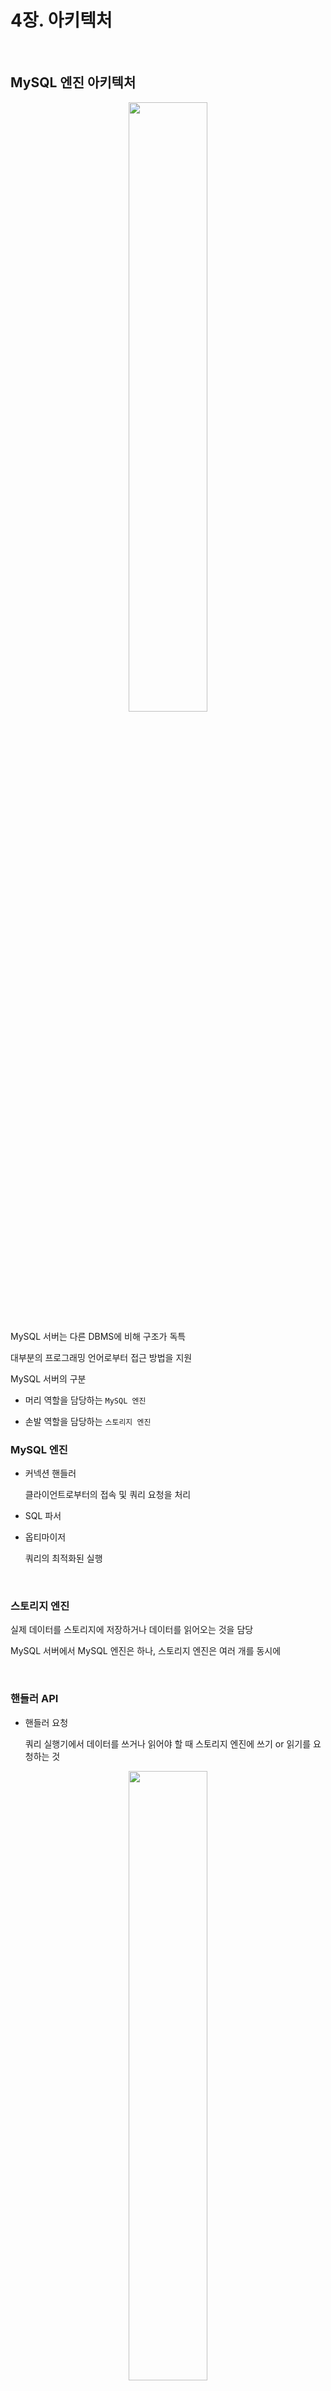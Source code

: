 # 4장. 아키텍처



<br>

## MySQL 엔진 아키텍처

<p align="center"><img src="./images/4_1.png" width="50%"></p>


MySQL 서버는 다른 DBMS에 비해 구조가 독특

대부분의 프로그래밍 언어로부터 접근 방법을 지원

MySQL 서버의 구분

- 머리 역할을 담당하는 `MySQL 엔진`

- 손발 역할을 담당하는 `스토리지 엔진`

### MySQL 엔진

- 커넥션 핸들러

    클라이언트로부터의 접속 및 쿼리 요청을 처리

- SQL 파서

- 옵티마이저

    쿼리의 최적화된 실행

<br>

### 스토리지 엔진

실제 데이터를 스토리지에 저장하거나 데이터를 읽어오는 것을 담당

MySQL 서버에서 MySQL 엔진은 하나, 스토리지 엔진은 여러 개를 동시에

<br>

### 핸들러 API

- 핸들러 요청

    쿼리 실행기에서 데이터를 쓰거나 읽어야 할 때 스토리지 엔진에 쓰기 or 읽기를 요청하는 것

<p align="center"><img src="./images/4_2.png" width="50%"></p>

핸들러 API를 통해 얼마나 많은 데이터(레코드) 작업이 있었는지 확인 가능

<br>

### MySQL 스레딩 구조

<p align="center"><img src="./images/4_3.png" width="80%"></p>

MySQL 서버는 프로세스 기반이 아니라 스레드 기반으로 작동


<br>

### 포그라운드 스레드

MySQL 서버에 접속하면 요청을 처리해줄 스레드를 생성해 클라이언트에게 할당 

DBMS 앞단에서 사용자(클라이언트)와 통신하기에 포그라운드 스레드(사용자 스레드)

<br>

데이터를 MySQL의 데이터 버퍼나 캐시로부터 가져오거나, 없는 경우 직접 디스크의 데이터나 인덱스 파일로부터 데이터를 읽어와서 각 클라이언트 사용자가 요청하는 쿼리 문장을 처리

<br>

최소 MySQL 서버에 접속된 클라이언트 수만큼 존재

작업을 마치고 커넥션 종료 -> 커넥션 담당 스레드는 스레드 캐시로

<br>




MyISAM 테이블은 디스크 쓰기까지 포그라운드 스레드가 처리

InnoDB 테이블은 데이터 버퍼나 캐시까지만 포그라운드 스레드가 처리

<br>

### 백그라운드 스레드

InnoDB는 여러 가지 작업이 백그라운드로 처리

- 인서트 버퍼를 병합

- 로그를 디스크로 기록(중요)

- InnoDB 버퍼 풀의 데이터를 디스크에 기록(중요)

- 데이터를 버퍼로 읽어옴

- 잠금이나 데드락을 모니터링

<br>

InnoDB에서 데이터를 읽는 작업은 포그라운드 스레드에서 처리되기 때문에 읽기 스레드는 많이 설정할 필요 X

쓰기 스레드는 아주 많은 작업을 백그라운드로 처리하기 때문에 충분히 설정해야 함

<br>

쓰기 작업은 지연되어 처리될 수 있지만 읽기 작업은 절대 지연될 수 없음

<br>

### 메모리 할당 및 사용 구조

<p align="center"><img src="./images/4_4.png" width="60%"></p>

MySQL에서 사용되는 메모리 공간

- 글로벌 메모리

- 로컬 메모리

### 글로벌 메모리

MySQL 서버가 시작되면서 운영체제로부터 할당

스레드 수와 무관하게 하나의 메모리 공간만 할당

#### 대표적인 글로벌 메모리

- 테이블 캐시

- InnoDB 버퍼 풀

- InnoDB 어댑티브 해시 인덱스

- InnoDB 리두 로그 버퍼

<br>

### 로컬 메모리

클라이언트 스레드가 쿼리를 처리하는 데 사용하는 메모리 영역

각 클라이언트 스레드 별로 독립적으로 할당, 절대 공유되지 않음


#### 대표적인 로컬 메모리

- 정렬 버퍼

- 조인 버퍼

- 바이너리 로그 캐시

- 네트워크 버퍼

<br>

### 플러그인 스토리지 엔진 모델

<p align="center"><img src="./images/4_5.png" width="80%"></p>

MySQL의 독특한 구조 중 대표적인 것이 플러그인 모델

<br>

<p align="center"><img src="./images/4_6.png" width="100%"></p>

쿼리의 실행 과정 중 거의 `대부분의 작업이 MySQL 엔진`에서 처리되고 마지막 `데이터 읽기/쓰기 작업이 스토리지 엔진`에 의해 처리

<br>

MySQL 엔진은 사람 역할 / 스토리지 엔진은 자동차 역할

MySQL 엔진이 스토리지 엔진을 조정하기 위해 `핸들러`를 사용 

<br>

```
하나의 쿼리 작업은 여러 하위 작업으로 나뉘는데, 각 하위 작업이 MySQL 엔진 영역에서 처리되는지 스토리지 엔진 영역에서 처리되는지 알아야 한다.
```

### 스토리지 엔진

<p align="center"><img src="./images/4_7.png" width="100%"></p>

Supprot 컬럼의 값 4가지

- YES : 해당 스토리지 엔진이 포함, 사용 가능 상태로 활성화

- DEFAULT : 필수 스토리지 엔진

- NO : 포함되지 않음, 사용하기 위해서는 서버를 다시 빌드(컴파일)해야 함

- DISABLED : 포함 But, 비활성화

<br>

#### 컴포넌트

플러그인 아키텍처를 대체하기 위해 컴포넌트 아키텍처를 지원

<br>

### 쿼리 실행 구조

<p align="center"><img src="./images/4_8.png" width="70%"></p>

#### 쿼리 파서

사용자 요청으로 들어온 쿼리 문장을 토큰(MySQL이 인식할 수 있는 최소 단위)으로 분리해 트리 형태의 구조로 만들어 내는 작업

#### 전처리기

파서 트리를 기반으로 쿼리 문장에 구조적인 문제점이 있는지 확인

토큰을 테이블, 칼럼 이름 등에 매핑해서 해당 객체의 존재 여부와 접근 권한을 확인하는 과정

#### 옵티마이저

쿼리 문장을 저렴한 비용으로 가장 빠르게 처리할지를 결정하는 역할

DBMS의 두뇌


#### 실행 엔진

실행 엔진과 핸들러는 손과 발

예를 들어, 옵티마이저가 GROUP BY를 처리하기 위해 임시 테이블을 사용하기로 결정했다면

1. 실행 엔진이 핸들러에게 임시 테이블을 만들라고 요청

2. 실행 엔진은 WHERE 절에 일치하는 레코드를 읽어오라고 핸들러에게 요청

3. 읽어온 레코드들을 1번에서 준비한 임시 테이블로 저장하라고 다시 핸들러에게 요청

4. 데이터가 준비된 임시 테이블에서 필요한 방식으로 데이터를 읽어오라고 다시 핸들러에게 요청

5. 최종적으로 실행 엔진은 결과를 사용자나 다른 모듈로 넘김

`즉, 실행 엔진은 계획대로 각 핸들러에게 요청해서 받은 결과를 또 다른 핸들러 요청의 입력으로 연결하는 역할을 수행`

#### 핸들러(스토리지 엔진)

MySQL 실행 엔진의 요청에 따라 데이터를 디스크로 저장하고 디스크로 읽어 오는 역할을 담당

<br>

### 쿼리 캐시

쿼리 캐시는 빠른 응답을 필요로 하는 웹 기반 응용 프로그램에서 중요한 역할

SQL 실행 결과를 메모리에 캐시하고 동일 SQL 쿼리가 실행되면 즉시 결과를 반환

하지만, 테이블의 데이터가 변경되면 모두 삭제해야 하기 때문에 MySQL 8.0으로 올라오면서 기능이 완전 제거

<br>

### 스레드 풀

MySQL 서버의 CPU가 제한된 개수의 스레드 처리에만 집중할 수 있게 해서 서버의 자원 소모를 줄이는 것이 목적

동시에 실행 중인 스레드들을 CPU가 최대한 잘 처리해낼 수 있는 수준으로 줄여서 빨리 처리하게 하는 기능

<BR>

### 트랜잭션 지원 메타 데이터

테이블의 구조 정보와 스토어드 프로그램 등의 정보를 데이터 딕셔너리 또는 메타데이터라고 함

8.0 버전부터는 관련 정보를 InnoDB의 테이블에 저장

## InnoDB 스토리지 엔진 아키텍처

<p align="center"><img src="./images/4_9.png" width="100%"></p>

InnoDB는 MySQL 스토리지 엔진 중 거의 유일하게 레코드 기반 잠금을 제공하며, 높은 동시성 처리와 안정적이며 성능이 뛰어남

<br>

### 프라이머리 키에 의한 클러스터링

InnoDB의 모든 테이블은 기본적으로 프라이머리 키를 기준으로 클러스터링되어 저장

즉, 프라이머리 키 값의 순서대로 디스크에 저장

프라이머리 키가 클러스터링 인덱스이기 때문에 프라이머리 키를 이용한 레인지 스캔은 상당히 빠름

쿼리의 실행 계획에서 프라이머리 키는 다른 보조 인덱스에 비해 비중이 높게 설정

<br>

MyISAM 스토리지 엔진에서는 클러스터링 키를 지원하지 않음

<br>

### 외래 키 지원

외래 키 지원은 InnoDB 스토리지 엔진에서만 지원

부모 테이블과 자식 테이블 모두 해당 칼럼에 인덱스 생성이 필요하고, 변경 시 데이터 체크 작업이 필요하므로 잠금이 여러 테이블로 전파되고 데드락이 발생할 수 있기에 주의

foreign_key_checks 변수로 외래 키 체크 작업을 켜고 끌 수 있음

<br>

### MVCC(Multi Version Concurrency Control)

레코드 레벨의 트랜잭션을 지원하는 DBMS가 제공하는 기능

MVCC의 목적은 잠금을 사용하지 않는 일관된 읽기 제공

InnoDB는 언두 로그를 이용해 이 기능을 구현


<p align="center"><img src="./images/4_10.png" width="80%"></p>


<p align="center"><img src="./images/4_11.png" width="70%"></p>


<p align="center"><img src="./images/4_12.png" width="70%"></p>

UPDATE 문장이 실행되면 커밋 실행 여부와 관계 없이 버퍼 풀은 새로운 값인 경기로 업데이트

디스크의 데이터 파일에는 체크포인트나 InnoDB의 Write 스레드에 의해 새로운 값으로 업데이트되거나 아닐 수도 있음

아직 COMMIT이나 ROLLBACK이 되지 않은 상태에서 다른 사용자가 작업 중인 레코드를 조회한다면 어디에 있는 데이터를 조회할까?

```
mysql> SELECT * FROM member WHERE m_id=12;
```
<p align="center"><img src="./images/4_13.png" width="70%"></p>

```
먼저 COMMIT과 ROLLBACK을 이해하려면 TRANSACTION 진행 과정에 대해서 알아야 함

COMMIT

보류중인 모든 데이터 변경사항을 영구적으로 적용. 현재 트랜잭션 종료

ROLLBACK

보류중인 모든 데이터 변경사항을 폐기. 현재 트랜잭션 종료, 직전 커밋 직후의 단계로 회귀(되돌아가기)

전체 트랜잭션을 롤백함

SAVEPOINT

ROLLBACK 할 포인트 지정(세이브포인트).
```

<br>

다시 위의 질문으로 돌아가 답을 한다면, MySQL 서버의 시스템 변수(transaction_isolation)에 설정된 격리 수준에 따라 다름

격리 수준이 READ_UNCOMMITED인 경우 버퍼 풀이 가지고 있는 변경된 데이터를 읽어서 반환

READ_COMMITED거나 그 이상의 격리 수준인 경우 변경되기 이전의 내용을 보관하고 있는 언두 영역의 데이터를 반환

`해당 과정을 DBMS에서 MVCC라고 표현`

`즉, 하나의 레코드(회원 번호가 12인 레코드)에 대해 2개의 버전이 유지되고, 필요에 따라 어느 데이터가 보여지는지 여러 가지 상황에 따라 달라지는 구조`

<br>

### 잠금 없는 일관된 읽기(Non-Locking Consistent Read)

InnoDB는 MVCC 기술을 이용해 잠금을 걸지 않고 읽기 작업을 수행

```
## 잠금이란?

여러 사용자가 동시에 데이터베이스를 변경할 때 잠금은 충돌을 방지하고 일관된 상태를 유지하는 것
```

특정 사용자가 레코드를 변경하고 아직 커밋을 수행하지 않았다고 하더라도 이 변경 트랜잭션이 다른 사용자의 SELECT 작업을 방해하지 않음

이럴 때 언두 로그를 사용

오랜 시간 동안 활성 상태인 트랜잭션으로 인해 서버가 느려지는 문제가 있는데 이런 일관된 읽기를 위해 언두 로그를 삭제하지 않고 유지해야 되기 때문에 발생하는 문제

```
MVCC가 적합한 경우:

데이터 읽기 작업이 많은 경우: MVCC는 데이터 읽기 작업에 영향을 거의 미치지 않기 때문에 데이터 읽기 작업이 많은 경우에 적합합니다.

데이터 변경 작업이 빈번하지 않은 경우: MVCC는 데이터 변경 작업에 잠금이 필요하지 않지만, 변경 작업이 빈번할 경우 성능 저하를 초래할 수 있습니다.


MVCC가 적합하지 않은 경우:

데이터 변경 작업이 빈번한 경우: MVCC는 데이터 변경 작업에 잠금이 필요하지 않지만, 변경 작업이 빈번할 경우 성능 저하를 초래할 수 있습니다.

저장 공간이 부족한 경우: MVCC는 여러 버전의 데이터를 저장하기 때문에 저장 공간이 부족한 경우 적합하지 않습니다.
```

<br>


### 자동 데드락 감지

Inno DB는 잠금이 교착 상태에 빠지지 않았는지 확인하기 위해 잠금 대기 목록을 그래프 형태로 관리

데드락 감지 스레드가 주기적으로 잠금 대기 그래프를 검사해 교착 상태에 빠진 트랜잭션들을 찾아서 그 중에 하나를 강제 종료

어느 트랜잭션을 먼저 강제 종료할 것인지는 트랜잭션의 언두 로그 양이며, 더 적게 가진 트랜잭션이 롤백의 대상

innodb_table_locks 시스템 변수를 활성화하면 InnoDB 내부 레코드 잠금 뿐 아니라 테이블 레벨의 잠금까지 감지할 수 있음

<br>

동시 처리 스레드가 많아지거나 트랜잭션이 가진 잠금의 개수가 많아지면 데드락 감지 스레드가 느려짐

<br>

### 자동화된 장애 복구

InnoDB에는 손실이나 장애로부터 데이터를 보호하기 위한 여러 가지 메커니즘이 탑재

이런 매커니즘을 이용해 MySQL 서버가 시작될 때 완료되지 못한 트랜잭션이나 일부만 기록된 데이터 페이지 등에 대한 복구 작업이 자동으로 진행

<br>

InnoD 스토리지 엔진은 매우 견고해서 데이터 파일이 손상되거나 MySQL 서버가 시작되는 못하는 경우는 거의 없음

하지만, 디스크나 서버 하드웨어 이슈로 자동 복구를 못하는 경우 복구하기 쉽지 않음

<br>

이때는 innodb_force_recovery 시스템 변수를 설정해서 서버를 시작해야 함

1. InnoDB의 로그 파일이 손상됐다면 6으로 설정하고 MySQL 서버를 가동

2. 테이블의 데이터 파일이 손상됐다면 1로 설정하고 MySQL 서버를 가동

3. 어떤 부분이 문제인지 알 수 없다면 1 ~ 6까지 변경하면서 MySQL을 재시작

<br>

### InnoDB 버퍼 풀

InnoDB 스토리지 엔진에서 가장 핵심적인 부분

디스크의 데이터 파일이나 인덱스 정보를 메모리에 캐시해두는 공간

쓰기 작업을 지연시켜 일괄 작업으로 처리할 수 있게 해주는 버퍼 역할도 같이

<br>

일반적인 애플리케이션에서는 INSERT, UPDATE, DELETE처럼 데이터를 변경하는 쿼리는 데이터 파일의 레코드를 변경하기에 랜덤한 디스크 작업을 발생 시킴

하지만, 버퍼 풀이 이런 변경된 데이터를 모아서 처리하면 랜덤한 디스크 작업의 횟수를 줄일 수 있음

<br>

### 버퍼 풀의 크기 설정

운영체제와 각 클라이언트 스레드가 사용할 메모리를 고려해서 설정

처음으로 MySQL 서버를 준비한다면 다음과 같이 권장

1. 운영체제의 전체 메모리 공간이 8GB 미만이라면 50% 정도만 버퍼풀로 설정

2. 메모리 공간이 그 이상이라면 50% 이상으로 점점 올려가면서 최적점을 찾기

3. 50GB 이상이라면 15GB에서 30GB를 뺀 나머지를 버퍼 풀로 할당

<br>

innodb_buffer_pool_size 시스템 변수로 크기를 설정 가능하며, 동적으로 크기 확장 가능

크리티컬한 변경이기에 서버가 한가한 시점에 하는 것이 좋음

크기를 줄이는 작업은 서비스 영향도가 매우 크므로 가능하면 하지 않는 것이 좋음

<br>

### 버퍼 풀의 구조

버퍼 풀을 페이지 크기(innodb_page_size)의 조각으로 쪼개어 엔진이 데이터를 필요로 할 때 해당 데이터 페이지를 읽어서 각 조각에 저장

페이지 크기 조각을 관리하기 위한 3가지 자료 구조

1. LRU(Least Recently Used) 리스트

2. Flush 리스트

3. Free 리스트

```
## LRU 자료구조란 무엇일까요?

LRU는 "Least Recently Used"의 약자로, 최근에 가장 오랫동안 사용하지 않은 데이터를 제거하는 자료구조입니다. 캐시 메모리와 같은 제한된 공간에서 데이터를 효율적으로 관리할 때 유용하게 사용됩니다.


## LRU 자료구조의 작동 방식

LRU 자료구조는 다음과 같은 방식으로 작동합니다.

데이터 삽입: 새로운 데이터가 LRU 자료구조에 삽입될 때, 가장 최근에 사용된 데이터의 위치 바로 뒤에 추가됩니다.

데이터 접근: 이미 LRU 자료구조에 존재하는 데이터에 접근할 때, 해당 데이터를 가장 최근에 사용된 위치로 이동시킵니다.

데이터 제거: LRU 자료구조에 공간이 부족할 때, 가장 오랫동안 사용되지 않은 데이터가 제거됩니다.


## LRU 자료구조의 구현

LRU 자료구조는 일반적으로 다음과 같은 두 가지 방법으로 구현됩니다.

연결 리스트: 데이터를 연결 리스트로 연결하고, 최근에 사용된 데이터 순서대로 연결 리스트를 유지합니다.

해시 테이블: 데이터를 해시 테이블에 저장하고, 각 데이터의 사용 시간 정보를 함께 저장합니다.
```

<p align="center"><img src="./images/4_14.png" width="50%"></p>

<br>

`InnoDB 스토리지 엔진에서 데이터를 찾는 과정`

1. 필요한 레코드가 저장된 데이터 페이지가 버퍼 풀에 있는지 검사

    1. InnoDB 어댑티브 해시 인덱스를 이용해 페이지를 검색

    2. 해당 테이블의 인덱스(B-Tree)를 이용해 버퍼 풀에서 페이지를 검색

    3. 버퍼 풀에 이미 데이터 페이지가 있었다면 해당 페이지의 포인터를 MRU(Most Recently Used) 방향으로 승급

2. 디스크에서 필요한 데이터 페이지를 버퍼 풀에 적재하고, 적재된 페이지에 대한 포인터를 LRU 헤더 부분에 추가

3. 버퍼 풀의 LRU 헤더 부분에 적재된 데이터 페이지가 실제로 읽히면 MRU 헤더 부분으로 이동

4. 버퍼 풀에 상주하는 데이터 페이지는 사용자 쿼리가 얼마나 최근에 접근했는지에 따라 나이가 부여되며, 오랫동안 사용되지 않으면 나이가 오래되고 해당 페이지는 버퍼 풀에서 제거

5. 필요한 데이터가 자주 접근됐다면 해당 페이지의 인덱스 키를 어댑티브 해시 인덱스에 추가


`즉, 버퍼 풀 내부에서 최근 접근 여부에 따라서 데이터 페이지는 서로 경쟁하면서 MRU, LRU로 이동`

<br>

플러시 리스트는 디스크로 동기화되지 않은 데이터를 가진 데이터 페이지의 변경 시점 기준의 페이지 목록을 관리

데이터 변경이 가해진 데이터 페이지는 플러시 리스트에 관리되고 특정 시점이 되면 디스크로 기록되야 함

데이터가 변경되면 InnoDB는 변경 내용을 리두 로그에 기록하고 버퍼 풀의 데이터 페이지에도 변경 내용을 반영

그래서 리두 로그의 각 엔트리는 특정 데이터 페이지와 연결

<br>

### 버퍼 풀과 리두 로그

버퍼 풀과 리두 로그는 매우 밀접한 관계

버퍼 풀은 DB 서버 성능 향상을 위해 데이터 캐시와 쓰기 버퍼링 두가지 용도

버퍼 풀의 메모리 공간만 단순히 늘리는 것은 데이터 캐시 기능만 향상시키는 것

`쓰기 버퍼링 기능까지 향상시키려면 버퍼 풀과 리두 로그와의 관계를 이해`해야 함

<br>

버퍼 풀은 전혀 변경되지 않은 클린 페이지와 함께 INSERT, UPDATE, DELETE 명령으로 변경된 데이터를 가진 더티 페이지도 가지고 있음

더티 페이지는 디스크와 메모리(버퍼 풀)의 데이터 상태가 다르기에 언젠가는 디스크에 기록되어야 함

하지만 더티 페이지는 버퍼 풀에 무한정 있을 수 없음

InnoDB에서 리두 로그는 1개 이상의 고정 크기 파일을 연결해서 순환 고리처럼 사용

즉, 데이터 변경이 계속 발생하면 리두 로그 파일에 기록됐던 로그 엔트리는 다시 새로운 로그 엔트리로 덮어 쓰임

```
MySQL에서 로그 엔트리란 무엇일까요?

MySQL에서 로그 엔트리는 서버 활동에 대한 기록입니다. 로그 엔트리에는 다음과 같은 정보가 포함됩니다.

날짜 및 시간: 로그 엔트리가 생성된 날짜와 시간
로그 수준: 로그 엔트리의 중요도 수준 (예: 정보, 경고, 오류)
사용자: 로그 엔트리를 생성한 사용자
클라이언트 주소: 로그 엔트리를 생성한 클라이언트의 IP 주소
쿼리: 실행된 SQL 쿼리
메시지: 로그 엔트리의 내용
```

<br>

```
언두 로그와 리두 로그는 똑같지 않습니다. 둘 다 데이터베이스 트랜잭션 관리에 사용되지만 역할과 작동 방식에서 차이점이 있습니다.

1. 역할

언두 로그: 트랜잭션 취소 시 필요한 데이터를 저장합니다.
리두 로그: 트랜잭션 커밋 시 필요한 데이터를 저장합니다.

2. 작동 방식

언두 로그:

트랜잭션 진행 중 변경된 데이터의 이전 값을 저장합니다.
트랜잭션 취소 시 언두 로그를 사용하여 데이터를 이전 상태로 되돌립니다.

리두 로그:

트랜잭션 진행 중 변경된 데이터의 변경 내용을 저장합니다.
트랜잭션 커밋 시 리두 로그를 사용하여 데이터를 영구적으로 저장합니다.
```


InnoDB는 전체 리두 로그 파일에서 재사용 가능한 공간과 재사용 불가능한 공간(활성 리두 로그)을 구분해서 관리

리두 로그 파일의 공간은 계속 순환되어 재사용되지만 매번 기록될 때마다 로그 포지션은 계속 증가된 값을 갖음(Log Sequnece Number : LSN)

<br>

InnoDB는 주기적으로 체크포인트 이벤트를 발생시켜 리두 로그와 버퍼 풀의 더티 페이지를 디스크로 동기화하는데 LSN이 활성 리두 로그 공간의 시작점

마지막 리두 로그 엔트리의 LSN - 가장 최근 체크포인트의 LSN = 체크포인트 에이지

<br>

버퍼 풀의 더티 페이지는 특정 리두 로그 엔트리와의 관계를 가지고, 체크포인트가 발생하면 체크포인트 LSN보다 작은 리두 로그 엔트리와 관련된 더티 페이지는 모두 디스크로 동기화

<br>

간단한 예제

1. 버퍼 풀이 100GB, 리두 로그 파일의 전체 크기가 100MB

2. 버퍼 풀이 100MB, 리두 로그 파일의 전체 크기가 100GB

1번의 경우 체크포인트 에이지가 최대 100MB, 데이터 페이지가 16KB라고 가정하면 허용 가능한 더티 페이지의 크기는 400MB

이 경우 버퍼 풀의 크기는 크지만 실제 쓰기 버퍼링 효과는 거의 미미

2번의 경우 400GB의 더티 페이지를 가질 수 있지만 버퍼 풀의 크기가 100MB이기에 최대 허용 가능 버퍼 페이지는 100MB

<br>

두가지 모두 좋은 설정은 아니며, 특히 2번은 버퍼 풀에 더티 페이지 비율이 너무 높은 상태에서 갑자기 버퍼 풀이 필요한 상황이 오면 매우 많은 더티 페이지를 한번에 기록해야 하는 상황이 있음

`일반적으로 리두 로그는 변경 분만 가지고 있고, 버퍼 풀은 데이터 페이지를 통채로 가지기 때문에 리두 로그는 훨씬 작은 공간만 있으면 됨`

<br>

### 버퍼 풀 플러시

InnoDB는 버퍼 풀에서 디스크로 기록되지 않은 더티 페이지들을 성능 하락 없이 디스크에 동기화하기 위해 2개의 플러시 기능을 백그라운드로 실행

- 플러시 리스트 플러시

- LRU 리스트 플러시

<br>

### 플러시 리스트 플러시

리두 로그 공간의 재활용을 위해 주기적으로 오래된 리두 로그 엔트리가 사용하는 공간을 비워야 함

`리두 로그 공간이 지워지려면 반드시 InnoDB 버퍼 풀의 더티 페이지가 먼저 디스크로 동기화`

이를 위해 주기적으로 플러시 리스트 플러시 함수를 호출해서 오래 전에 변경된 데이터 페이지 순서대로 디스크에 동기화하는 작업을 수행

이 때 언제부터 얼마나 많은 더티 페이지를 한 번에 디스크에 기록하느냐에 따라 쿼리 처리가 악영향을 받지 않으면서 처리

innodb_page_cleaners - 클리너 스레드 개수 조정, buffer_pool_instances 설정 값과 동일하게

innodb_max_dirty_pages_pct - 더티 페이지 비율 조정, 가능하면 기본값 유지

<br>

버퍼 풀에 더티 페이지가 많으면 디스크 쓰기 폭팔 현상이 발생할 가능성이 높음

innodb_max_dirty_pages_pct_lwm - 일정 수준 이상 더티 페이지가 발생하면 조금씩 더티 페이지를 디스크로 기록

<br>


innodb_io_capacity - 어느 정도의 디스크 읽고 쓰기가 가능한지 설정

innodb_io_capacity_max - 디스크가 최대 성능을 발휘할 때 어느 정도의 디스크 읽고 쓰기가 가능한지 설정

여기서 디스크 읽고 쓰기란 백그라운드 스레드가 수행하는 디스크 작업을 의미

대부분 버퍼 풀의 더티 페이지 쓰기가 이에 해당

<br>

### 어댑티브 플러시

활성화시 버퍼 풀의 더티 페이지 비율이나 io_capacity, io_capacity_max 값에 의존하지 않고 새로운 알고리즘 사용

리두 로그 증가 속도를 분석해서 적절 수준의 더티 페이지가 버퍼 풀에 유지될 수 있도록

<br>

### LRU 리스트 플러시

LRU 리스트에서 사용 빈도가 낮은 데이터 페이지들을 제거해서 새로운 페이지를 읽어올 공간을 만들 때, LRU 리스트 플러시 함수 사용

<br>

### 버퍼 풀 상태 백업 및 복구

버퍼 풀은 쿼리의 성능에 매우 밀접

서버를 셧다운 했다가 다시 시작했을 때, 쿼리 처리 성능이 평상시 1/10도 안되는 경우가 대부분

그만큼, 버퍼 풀에 쿼리들이 사용할 데이터들이 준비되었을 때 성능이 좋아짐

이런 경우를 워밍업(Warming Up)이라고 표현


<br>

MySQL 5.6 버전부터 버퍼 풀 덤프 및 적재 기능 도입

셧다운하기 전에 버퍼 풀을 백업할 수 있음

innodb_buffer_pool_dump_now - 버퍼 풀 상태 백업

innodb_buffer_pool_load_now - 백업된 버퍼 풀 복구

<br>

버퍼 풀은 LRU 리스트에 적재된 데이터 페이지의 메타 정보만 가져와 저장하기에 백업이 매우 빠름

하지만, 복구하는 과정은 데이터 페이지를 다시 디스크에서 읽어야 하기에 시간이 걸릴 수도

<br>

innodb_buffer_pool_load_abort - 버퍼 풀 복구 작업이 너무 오래 걸릴 때 멈추기 가능

innodb_buffer_pool_dump_at_shutdown - 버퍼 풀 백업 자동화

innodb_buffer_pool_load_at_startup - 버퍼 풀 복구 자동화

<br>

### 버퍼 풀의 적재 내용 확인

information_schema DB의 innodb_buffer_page 테이블을 이용해 어떤 테이블의 페이지들이 버퍼 풀 메모리에 적재되어 있는지 확인 가능

하지만, 버퍼 풀이 큰 경우 이 테이블 조회가 부하가 커서 사용하기 어렵

8.0 버전 이후부터는 innodb_cached_indexes 테이블로 인덱스별 데이터 페이지가 얼마나 적재되어 있는지와 전체 페이지 대비 비율을 확인 가능

<p align="center"><img src="./images/4_15.png" width="80%"></p>

<br>

<p align="center"><img src="./images/4_16.png" width="80%"></p>

<br>


### Double Write Buffer

리두 로그는 리두 로그 공간의 낭비를 막기 위해 변경된 내용`만` 기록

이로 인해, 더티 페이지를 디스크 파일로 플러시할 때, 일부만 기록되는 문제가 발생하면 그 페이지의 내용은 복구할 수 없을 수도 있음
(플러시 한 후 리두 로그는 삭제하기 때문)

이런 현상을 Partial-page, Torn-page라고 함

<br>

이런 문제를 막기 위해 Double-Write 기법을 사용

<p align="center"><img src="./images/4_17.png" width="50%"></p>

<br>

실제 데이터 파일에 변경 내용을 기록하기 전에 'A' ~ 'E'까지의 더티 페이지를 우선 묶어서 한 번의 디스크 쓰기로 시스템 테이블스페이스의 DoubleWrite 버퍼에 기록

해당 내용은 실제 데이터 쓰기가 중간에 실패할 때만 목적으로 사용됨

<br>

데이터의 안정성을 위해 사용되며 활성화를 고려하는 것이 좋음

<br>


### 언두 로그

`트랜잭션과 격리 수준 보장을 위해 DML(INSERT, UPDATE, DELETE)로 변경되기 이전 버전의 데이터를 별도로 백업함`

이런 데이터가 `언두 로그`

- 트랜잭션 보장

    트랜잭션이 롤백되면 트랜잭션 도중 변경된 데이터를 변경 전 데이터로 복구할 때, 언두 로그에 백업해둔 이전 버전의 데이터를 이용

- 격리 수준 보장

    특정 커넥션에서 데이터를 변경하는 도중에 다른 커넥션에서 데이터를 조회하면 트랜잭션 격리 수준에 맞게 변경 중인 레코드를 읽지 않고 언두 로그에 백업해둔 데이터를 읽어 반환

<br>

### 언두 로그 레코드 모니터링

```
mysql> UPDATE member SET name='홍길동' WHERE member_id=1;
```

위 문장이 실행되면 트랜잭션을 커밋하지 않아도 실제 데이터 파일(데이터/인덱스 버퍼) 내용은 변경

그러면 언두 로그에는 변경되기 전 값이 백업됨

<br>

<p align="center"><img src="./images/4_18.png" width="70%"></p>

<br>

해당 상황과 같이 트랜잭션이 계속 활성 상태이면 언두 로그의 양은 급격히 증가

5.5 버전까지는 언두 로그의 사용 공간이 늘어나면 줄일 수 없었지만, 8.0까지 업그레이드되면서 언두 로그를 순차적으로 사용하여 디스크 공간을 줄임

<br>

하지만 활성 상태의 트랜잭션이 장시간 유지되는 것은 성능상 좋지 않기에 안정적인 시점의 언두 로그 레코드 건수를 확인해놓고 이를 기준으로 언두 로그 레코드를 항상 모니터링해야 함

<br>

<p align="center"><img src="./images/4_19.png" width="50%"></p>

<br>

### 언두 테이블스페이스 관리

언두 테이블스페이스란 언두 로그가 저장되는 공간

5.6 이전 버전에는 모두 시스템 테이블 스페이스에 저장

8.0 이후에는 외부의 별도 로그 파일에 기록되도록 개선

<br>

### 언두 테이블스페이스의 구성

<p align="center"><img src="./images/4_20.png" width="40%"></p>

<br>

1개 이상 128개 이하의 롤백 세그먼트를 가지며, 롤백 세그먼트는 1개 이상의 언두 슬롯을 가짐

하나의 롤백 세그먼트는 InnoDB의 페이지 크그를 16바이트로 나눈 값의 개수만큼 언두 슬롯을 가짐

<br>

하나의 트랜잭션이 필요로 하는 언두 슬롯의 갯수는 DML 문장 특성에 따라 최대 4개까지 사용


```
## 최대 동시 처리 가능 트랜잭션 개수

(InnoDB 페이지 크기) / 16 * (롤백 세그먼트 개수) * (언두 테이블스페이스 개수)
```

기본 설정은 131072개(16 * 1024 / 16 * 128 * 2 / 2) 정도의 트랜잭션이 동시 처리 가능

<br>

`Undo tablespace truncate란 언두 테이블스페이스 공간을 필요한 만큼 남기고 나머지를 운영체제로 반납하는 것`

- 자동 모드

    주기적으로 퍼지 스레드가 깨어나 필요없는 언두 로그를 삭제

- 수동 모드

    언두 테이블스페이스를 비활성화하면 퍼지 스레드는 자동적으로 비활성 상태의 언두 테이블스페이스의 불필요 공간을 삭제

    언두 테이블 스페이스가 최소 3개 이상되어야 작동

<br>

### 체인지 버퍼

레코드가 INSERT되거나 UPDATE될 때는 해당 테이블에 포함된 인덱스를 업데이트하는 작업도 필요

테이블에 인덱스가 많다면 이 작업은 많은 자원을 소모

그래서` 인덱스 페이지가 버퍼 풀에 있다면 바로 실행하지만, 아니라면 임시 공간에 저장해두고 사용자에게 결과를 반환하는 형태로 성능을 향상하는데 이 때 사용하는 임시 메모리 공간을 체인지 버퍼`

<br>

### 리두 로그 및 로그 버퍼

리두 로그는 트랜잭션의 4요소 ACID 중 Durable(영속성)과 밀접한 연관

데이터 파일 쓰기는 디스크의 랜덤 액세스가 필요하기에 성능 저하를 막기 위해 리두 로그를 사용

<br>

MySQL 서버가 비정상 종료가 되는 경우 스토리지 엔진의 데이터 파일은 2가지 종류의 데이터를 가짐

1. 커밋됐지만 데이터 파일에 기록되지 않은 데이터

2. 롤백됐지만 데이터 파일에 이미 기록된 데이터

<br>

1번의 경우 리두 로그에 저장된 데이터를 데이터 파일에 복사하면 해결

2번의 경우 리두 로그로 해결 불가능, 이 때는 언두 로그의 내용을 사용, 하지만 트랜잭션 상태를 확인하기 위해서 리두 로그를 사용

<br>

DB 서버에서 리두 로그는 트랜잭션이 커밋되면 즉시 디스크로 기록되도록 시스템 변수를 설정하는 것을 권장

그래야 비정상 종료 직전까지의 트랜잭션 커밋 내용이 리두 로그에 기록되어 이를 활용해 복구 가능

하지만 트랜잭션 커밋이 될 때마다 리두 로그를 디스크에 기록하는 작업은 많은 부하를 줌

그래서 어느 주기로 디스크에 동기화할지 inno_flush_log_at_trx_commit 시스템 변수를 활용

- inno_flush_log_at_trx_commit = 0 

    1초에 한 번씩 리두 로그를 디스크로 기록하고 동기화를 실행

- inno_flush_log_at_trx_commit = 1

    매 트랜잭션이 커밋될 때마다 디스크로 기록하고 동기화를 실행

- inno_flush_log_at_trx_commit = 2

    매 트랜잭션이 커밋될 떄마다 디스크에 기록은 되지만 동기화는 1초에 한 번씩

    커밋되면 변경 내용이 메모리 버퍼에 기록되는 것을 보장

<br>

innodb_log_file_size - 리두 로그 파일 크기

innodb_log_files_in_group - 리두 로그 파일의 개수

전체 리두 로그 파일의 크기는 두 변수의 곱

<br>

리두 로그 파일의 전체 크기가 버퍼 풀의 크기에 맞게 적절히 있어야 변경된 내용을 버퍼 풀에 모았다가 한 번에 디스크에 기록할 수 있음

하지만, 변경 작업이 많은 DBMS 서버의 경우 리두 로그의 기록 작업이 큰 문제

`이 부분을 보완하기 위해 최대한 ACID 속성을 보장하는 수준에서 버퍼링을 하며, 이 때 사용되는 공간이 로그 버퍼`